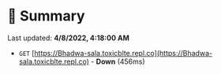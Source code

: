 # 📖 Summary
Last updated: **4/8/2022, 4:18:00 AM**

- `GET` [https://Bhadwa-sala.toxicblte.repl.co](https://Bhadwa-sala.toxicblte.repl.co) - **Down** (456ms)
